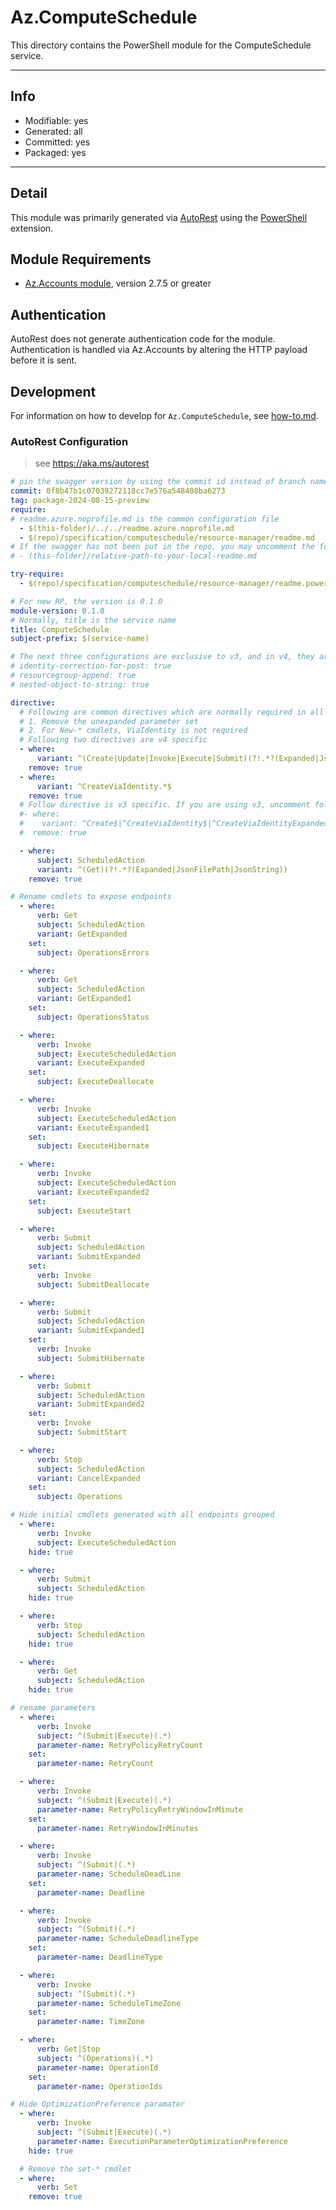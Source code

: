 <!-- region Generated -->
# Az.ComputeSchedule
This directory contains the PowerShell module for the ComputeSchedule service.

---
## Info
- Modifiable: yes
- Generated: all
- Committed: yes
- Packaged: yes

---
## Detail
This module was primarily generated via [AutoRest](https://github.com/Azure/autorest) using the [PowerShell](https://github.com/Azure/autorest.powershell) extension.

## Module Requirements
- [Az.Accounts module](https://www.powershellgallery.com/packages/Az.Accounts/), version 2.7.5 or greater

## Authentication
AutoRest does not generate authentication code for the module. Authentication is handled via Az.Accounts by altering the HTTP payload before it is sent.

## Development
For information on how to develop for `Az.ComputeSchedule`, see [how-to.md](how-to.md).
<!-- endregion -->

### AutoRest Configuration
> see https://aka.ms/autorest

```yaml
# pin the swagger version by using the commit id instead of branch name
commit: 0f8b47b1c07039272118cc7e576a548408ba6273
tag: package-2024-08-15-preview
require:
# readme.azure.noprofile.md is the common configuration file
  - $(this-folder)/../../readme.azure.noprofile.md
  - $(repo)/specification/computeschedule/resource-manager/readme.md
# If the swagger has not been put in the repo, you may uncomment the following line and refer to it locally
# - (this-folder)/relative-path-to-your-local-readme.md

try-require: 
  - $(repo)/specification/computeschedule/resource-manager/readme.powershell.md

# For new RP, the version is 0.1.0
module-version: 0.1.0
# Normally, title is the service name
title: ComputeSchedule
subject-prefix: $(service-name)

# The next three configurations are exclusive to v3, and in v4, they are activated by default. If you are still using v3, please uncomment them.
# identity-correction-for-post: true
# resourcegroup-append: true
# nested-object-to-string: true

directive:
  # Following are common directives which are normally required in all the RPs
  # 1. Remove the unexpanded parameter set
  # 2. For New-* cmdlets, ViaIdentity is not required
  # Following two directives are v4 specific
  - where:
      variant: ^(Create|Update|Invoke|Execute|Submit)(?!.*?(Expanded|JsonFilePath|JsonString))
    remove: true
  - where:
      variant: ^CreateViaIdentity.*$
    remove: true
  # Follow directive is v3 specific. If you are using v3, uncomment following directive and comments out two directives above
  #- where:
  #    variant: ^Create$|^CreateViaIdentity$|^CreateViaIdentityExpanded$|^Update$|^UpdateViaIdentity$
  #  remove: true

  - where:
      subject: ScheduledAction
      variant: ^(Get)(?!.*?(Expanded|JsonFilePath|JsonString))
    remove: true

# Rename cmdlets to expose endpoints
  - where:
      verb: Get
      subject: ScheduledAction
      variant: GetExpanded
    set:
      subject: OperationsErrors

  - where:
      verb: Get
      subject: ScheduledAction
      variant: GetExpanded1
    set:
      subject: OperationsStatus

  - where:
      verb: Invoke
      subject: ExecuteScheduledAction
      variant: ExecuteExpanded
    set:
      subject: ExecuteDeallocate

  - where:
      verb: Invoke
      subject: ExecuteScheduledAction
      variant: ExecuteExpanded1
    set:
      subject: ExecuteHibernate

  - where:
      verb: Invoke
      subject: ExecuteScheduledAction
      variant: ExecuteExpanded2
    set:
      subject: ExecuteStart

  - where:
      verb: Submit
      subject: ScheduledAction
      variant: SubmitExpanded
    set:
      verb: Invoke
      subject: SubmitDeallocate

  - where:
      verb: Submit
      subject: ScheduledAction
      variant: SubmitExpanded1
    set:
      verb: Invoke
      subject: SubmitHibernate

  - where:
      verb: Submit
      subject: ScheduledAction
      variant: SubmitExpanded2
    set:
      verb: Invoke
      subject: SubmitStart

  - where:
      verb: Stop
      subject: ScheduledAction
      variant: CancelExpanded
    set:
      subject: Operations

# Hide initial cmdlets generated with all endpoints grouped
  - where:
      verb: Invoke
      subject: ExecuteScheduledAction
    hide: true

  - where:
      verb: Submit
      subject: ScheduledAction
    hide: true

  - where:
      verb: Stop
      subject: ScheduledAction
    hide: true

  - where:
      verb: Get
      subject: ScheduledAction
    hide: true

# rename parameters
  - where:
      verb: Invoke
      subject: ^(Submit|Execute)(.*)
      parameter-name: RetryPolicyRetryCount
    set:
      parameter-name: RetryCount

  - where:
      verb: Invoke
      subject: ^(Submit|Execute)(.*)
      parameter-name: RetryPolicyRetryWindowInMinute
    set:
      parameter-name: RetryWindowInMinutes

  - where:
      verb: Invoke
      subject: ^(Submit)(.*)
      parameter-name: ScheduleDeadLine
    set:
      parameter-name: Deadline

  - where:
      verb: Invoke
      subject: ^(Submit)(.*)
      parameter-name: ScheduleDeadlineType
    set:
      parameter-name: DeadlineType

  - where:
      verb: Invoke
      subject: ^(Submit)(.*)
      parameter-name: ScheduleTimeZone
    set:
      parameter-name: TimeZone

  - where:
      verb: Get|Stop
      subject: ^(Operations)(.*)
      parameter-name: OperationId
    set:
      parameter-name: OperationIds

# Hide OptimizationPreference paramater
  - where:
      verb: Invoke
      subject: ^(Submit|Execute)(.*)
      parameter-name: ExecutionParameterOptimizationPreference
    hide: true

  # Remove the set-* cmdlet
  - where:
      verb: Set
    remove: true
```
